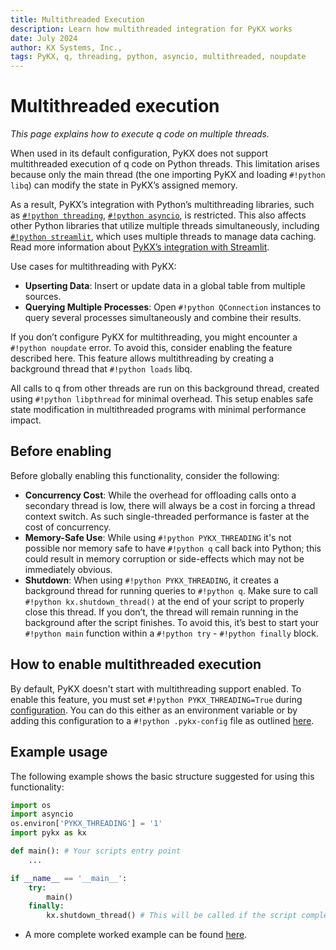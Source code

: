 ```yaml
---
title: Multithreaded Execution
description: Learn how multithreaded integration for PyKX works
date: July 2024
author: KX Systems, Inc.,
tags: PyKX, q, threading, python, asyncio, multithreaded, noupdate
---
```


# Multithreaded execution

_This page explains how to execute q code on multiple threads._

When used in its default configuration, PyKX does not support multithreaded execution of q code on Python threads. This limitation arises because only the main thread (the one importing PyKX and loading `#!python libq`) can modify the state in PyKX’s assigned memory.

As a result, PyKX’s integration with Python’s multithreading libraries, such as [`#!python threading`](https://docs.python.org/3/library/threading.html), [`#!python asyncio`](https://docs.python.org/3/library/asyncio.html), is restricted. This also affects other Python libraries that utilize multiple threads simultaneously, including [`#!python streamlit`](https://streamlit.io/), which uses multiple threads to manage data caching. Read more information about [PyKX’s integration with Streamlit](streamlit.md).

Use cases for multithreading with PyKX:

- **Upserting Data**: Insert or update data in a global table from multiple sources.
- **Querying Multiple Processes**: Open `#!python QConnection` instances to query several processes simultaneously and combine their results.

If you don’t configure PyKX for multithreading, you might encounter a `#!python noupdate` error. To avoid this, consider enabling the feature described here. This feature allows multithreading by creating a background thread that `#!python loads` libq. 

All calls to q from other threads are run on this background thread, created using `#!python libpthread` for minimal overhead. This setup enables safe state modification in multithreaded programs with minimal performance impact.

## Before enabling

Before globally enabling this functionality, consider the following:

- **Concurrency Cost**: While the overhead for offloading calls onto a secondary thread is low, there will always be a cost in forcing a thread context switch. As such single-threaded performance is faster at the cost of concurrency.
- **Memory-Safe Use**: While using `#!python PYKX_THREADING` it's not possible nor memory safe to have `#!python q` call back into Python; this could result in memory corruption or side-effects which may not be immediately obvious.
- **Shutdown**: When using `#!python PYKX_THREADING`, it creates a background thread for running queries to `#!python q`. Make sure to call `#!python kx.shutdown_thread()` at the end of your script to properly close this thread. If you don’t, the thread will remain running in the background after the script finishes. To avoid this, it’s best to start your `#!python main` function within a `#!python try` - `#!python finally` block.

## How to enable multithreaded execution

By default, PyKX doesn't start with multithreading support enabled. To enable this feature, you must set `#!python PYKX_THREADING=True` during [configuration](../configuration.md). You can do this either as an environment variable or by adding this configuration to a `#!python .pykx-config` file as outlined [here](../configuration.md#configuration-file).

## Example usage

The following example shows the basic structure suggested for using this functionality:

```Python
import os
import asyncio
os.environ['PYKX_THREADING'] = '1'
import pykx as kx

def main(): # Your scripts entry point
    ...

if __name__ == '__main__':
    try:
        main()
    finally:
        kx.shutdown_thread() # This will be called if the script completes normally or errors early
```

- A more complete worked example can be found [here](../../examples/threaded_execution/threading.md).
